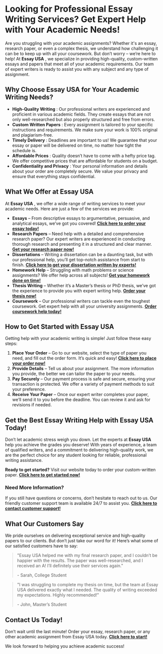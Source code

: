 # Looking for Professional Essay Writing Services? Get Expert Help with Your Academic Needs!

Are you struggling with your academic assignments? Whether it's an essay, research paper, or even a complex thesis, we understand how challenging it can be to keep up with all your coursework. But don’t worry – we’re here to help! At **Essay USA** , we specialize in providing high-quality, custom-written essays and papers that meet all of your academic requirements. Our team of expert writers is ready to assist you with any subject and any type of assignment.

## Why Choose Essay USA for Your Academic Writing Needs?

- **High-Quality Writing** : Our professional writers are experienced and proficient in various academic fields. They create essays that are not only well-researched but also properly structured and free from errors.
- **Custom Written Papers** : Every assignment is tailored to your specific instructions and requirements. We make sure your work is 100% original and plagiarism-free.
- **Timely Delivery** : Deadlines are important to us! We guarantee that your essay or paper will be delivered on time, no matter how tight the schedule is.
- **Affordable Prices** : Quality doesn’t have to come with a hefty price tag. We offer competitive prices that are affordable for students on a budget.
- **Confidentiality and Privacy** : Your personal information and details about your order are completely secure. We value your privacy and ensure that everything stays confidential.

## What We Offer at Essay USA

At **Essay USA** , we offer a wide range of writing services to meet your academic needs. Here are just a few of the services we provide:

- **Essays** – From descriptive essays to argumentative, persuasive, and analytical essays, we’ve got you covered! [**Click here to order your essay today!**](https://tinyurl.com/topessay?keyword=essay+usa)
- **Research Papers** – Need help with a detailed and comprehensive research paper? Our expert writers are experienced in conducting thorough research and presenting it in a structured and clear manner. [**Get your research paper now!**](https://tinyurl.com/topessay?keyword=essay+usa)
- **Dissertations** – Writing a dissertation can be a daunting task, but with our professional help, you’ll get top-notch assistance from start to finish. [**Click here to get your dissertation written by experts!**](https://tinyurl.com/topessay?keyword=essay+usa)
- **Homework Help** – Struggling with math problems or science assignments? We offer help across all subjects! [**Get your homework done on time!**](https://tinyurl.com/topessay?keyword=essay+usa)
- **Thesis Writing** – Whether it’s a Master’s thesis or PhD thesis, we’ve got the experience to provide you with expert writing help. [**Order your thesis now!**](https://tinyurl.com/topessay?keyword=essay+usa)
- **Coursework** – Our professional writers can tackle even the toughest coursework. Get expert help with all your university assignments. [**Order coursework help today!**](https://tinyurl.com/topessay?keyword=essay+usa)

## How to Get Started with Essay USA

Getting help with your academic writing is simple! Just follow these easy steps:

1. **Place Your Order** – Go to our website, select the type of paper you need, and fill out the order form. It’s quick and easy! [**Click here to place your order now!**](https://tinyurl.com/topessay?keyword=essay+usa)
2. **Provide Details** – Tell us about your assignment. The more information you provide, the better we can tailor the paper to your needs.
3. **Pay Securely** – Our payment process is safe and secure, ensuring your transaction is protected. We offer a variety of payment methods to suit your preference.
4. **Receive Your Paper** – Once our expert writer completes your paper, we’ll send it to you before the deadline. You can review it and ask for revisions if needed.

## Get the Best Essay Writing Help with Essay USA Today!

Don’t let academic stress weigh you down. Let the experts at **Essay USA** help you achieve the grades you deserve! With years of experience, a team of qualified writers, and a commitment to delivering high-quality work, we are the perfect choice for any student looking for reliable, professional writing assistance.

**Ready to get started?** Visit our website today to order your custom-written paper. [**Click here to get started now!**](https://tinyurl.com/topessay?keyword=essay+usa)

### Need More Information?

If you still have questions or concerns, don’t hesitate to reach out to us. Our friendly customer support team is available 24/7 to assist you. [**Click here to contact customer support!**](https://tinyurl.com/topessay?keyword=essay+usa)

## What Our Customers Say

We pride ourselves on delivering exceptional service and high-quality papers to our clients. But don’t just take our word for it! Here’s what some of our satisfied customers have to say:

> "Essay USA helped me with my final research paper, and I couldn’t be happier with the results. The paper was well-researched, and I received an A! I’ll definitely use their services again."
> 
> <footer>- Sarah, College Student</footer>

> "I was struggling to complete my thesis on time, but the team at Essay USA delivered exactly what I needed. The quality of writing exceeded my expectations. Highly recommended!"
> 
> <footer>- John, Master’s Student</footer>

## Contact Us Today!

Don’t wait until the last minute! Order your essay, research paper, or any other academic assignment from Essay USA today. [**Click here to start!**](https://tinyurl.com/topessay?keyword=essay+usa)

We look forward to helping you achieve academic success!
